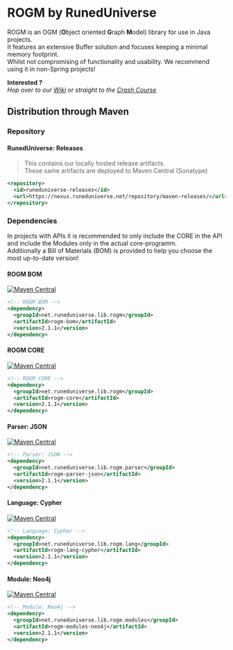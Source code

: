 # ROGM by RunedUniverse
ROGM is an OGM (**O**bject oriented **G**raph **M**odel) library for use in Java projects.<br>
It features an extensive Buffer solution and focuses keeping a minimal memory footprint.<br>
Whilst not compromising of functionality and usability. We recommend using it in non-Spring projects!

**Interested ?**<br>
*Hop over to our [Wiki](https://github.com/RunedUniverse/rogm/wiki) or straight to the [Crash Course](https://github.com/RunedUniverse/rogm/wiki/Tutorial)*

## Distribution through Maven
### Repository
#### RunedUniverse: Releases
> This contains our locally hosted release artifacts.<br>
> These same artifacts are deployed to Maven Central (Sonatype)

```xml
<repository>
  <id>runeduniverse-releases</id>
  <url>https://nexus.runeduniverse.net/repository/maven-releases/</url>
</repository>
```

### Dependencies
In projects with APIs it is recommended to only include the CORE in the API <br>
and include the Modules only in the actual core-programm.<br>
Additionally a Bill of Materials (BOM) is provided to help you choose the most up-to-date version!

#### ROGM BOM

[![Maven Central](https://img.shields.io/maven-central/v/net.runeduniverse.lib.rogm/rogm-bom.svg?label=Maven%20Central)](https://search.maven.org/search?q=g:%22net.runeduniverse.lib.rogm%22%20AND%20a:%22rogm-bom%22)

```xml
<!-- ROGM BOM -->
<dependency>
  <groupId>net.runeduniverse.lib.rogm</groupId>
  <artifactId>rogm-bom</artifactId>
  <version>2.1.1</version>
</dependency>
```

#### ROGM CORE

[![Maven Central](https://img.shields.io/maven-central/v/net.runeduniverse.lib.rogm/rogm-core.svg?label=Maven%20Central)](https://search.maven.org/search?q=g:%22net.runeduniverse.lib.rogm%22%20AND%20a:%22rogm-core%22)

```xml
<!-- ROGM CORE -->
<dependency>
  <groupId>net.runeduniverse.lib.rogm</groupId>
  <artifactId>rogm-core</artifactId>
  <version>2.1.1</version>
</dependency>
```

#### Parser: JSON

[![Maven Central](https://img.shields.io/maven-central/v/net.runeduniverse.lib.rogm.parser/rogm-parser-json.svg?label=Maven%20Central)](https://search.maven.org/search?q=g:%22net.runeduniverse.lib.rogm.parser%22%20AND%20a:%22rogm-parser-json%22)

```xml
<!-- Parser: JSON -->
<dependency>
  <groupId>net.runeduniverse.lib.rogm.parser</groupId>
  <artifactId>rogm-parser-json</artifactId>
  <version>2.1.1</version>
</dependency>
```

#### Language: Cypher

[![Maven Central](https://img.shields.io/maven-central/v/net.runeduniverse.lib.rogm.lang/rogm-lang-cypher.svg?label=Maven%20Central)](https://search.maven.org/search?q=g:%22net.runeduniverse.lib.rogm.lang%22%20AND%20a:%22rogm-lang-cypher%22)

```xml
<!-- Language: Cypher -->
<dependency>
  <groupId>net.runeduniverse.lib.rogm.lang</groupId>
  <artifactId>rogm-lang-cypher</artifactId>
  <version>2.1.1</version>
</dependency>
```

#### Module: Neo4j

[![Maven Central](https://img.shields.io/maven-central/v/net.runeduniverse.lib.rogm.modules/rogm-modules-neo4j.svg?label=Maven%20Central)](https://search.maven.org/search?q=g:%22net.runeduniverse.lib.rogm.modules%22%20AND%20a:%22rogm-modules-neo4j%22)

```xml
<!-- Module: Neo4j -->
<dependency>
  <groupId>net.runeduniverse.lib.rogm.modules</groupId>
  <artifactId>rogm-modules-neo4j</artifactId>
  <version>2.1.1</version>
</dependency>
```
